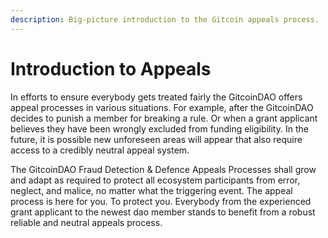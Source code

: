 ```yaml
---
description: Big-picture introduction to the Gitcoin appeals process.
---
```


# Introduction to Appeals

In efforts to ensure everybody gets treated fairly the GitcoinDAO offers appeal processes in various situations.  For example, after the GitcoinDAO decides to punish a member for breaking a rule.  Or when a grant applicant believes they have been wrongly excluded from funding eligibility.  In the future, it is possible new unforeseen areas will appear that also require access to a credibly neutral appeal system.&#x20;

&#x20;The GitcoinDAO Fraud Detection & Defence Appeals Processes shall grow and adapt as required to protect all ecosystem participants from error, neglect, and malice, no matter what the triggering event.  The appeal process is here for you.  To protect you.  Everybody from the experienced grant applicant to the newest dao member stands to benefit from a robust reliable and neutral appeals process. &#x20;
